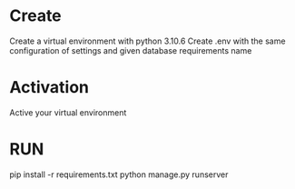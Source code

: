 # Create
Create a virtual environment with python 3.10.6
Create .env with the same configuration of settings and given database requirements name

# Activation
Active your virtual environment

# RUN
pip install -r requirements.txt
python manage.py runserver